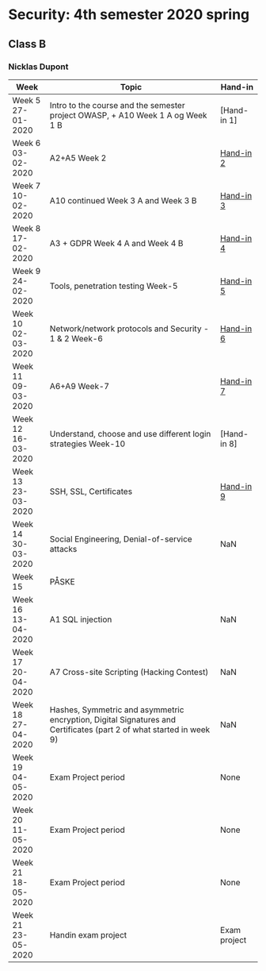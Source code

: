# Security: 4th semester 2020 spring
## Class B 
### Nicklas Dupont

|Week|Topic|Hand-in|
|--|--|--|
|Week 5<br/>27-01-2020|Intro to the course and the semester project OWASP, + A10 Week 1 A og Week 1 B|[Hand-in 1]|
|Week 6<br/>03-02-2020|A2+A5 Week 2|[Hand-in 2](https://github.com/TheDanishWonder/Security4sem/tree/master/Week%206)|
|Week 7<br/>10-02-2020|A10 continued Week 3 A and Week 3 B|[Hand-in 3](https://github.com/TheDanishWonder/Security4sem/tree/master/Week%207)|
|Week 8<br/>17-02-2020|A3 + GDPR Week 4 A and Week 4 B|[Hand-in 4](https://github.com/TheDanishWonder/Security4sem/tree/master/Week%208)|
|Week 9<br/>24-02-2020|Tools, penetration testing  Week-5|[Hand-in 5](https://github.com/TheDanishWonder/Security4sem/tree/master/Week%209)|
|Week 10<br/>02-03-2020|Network/network protocols and Security - 1 & 2  Week-6|[Hand-in 6](https://github.com/TheDanishWonder/Security4sem/tree/master/Week%2010)|
|Week 11<br/>09-03-2020|A6+A9  Week-7|[Hand-in 7](https://github.com/TheDanishWonder/Security4sem/tree/master/Week%2011)|
|Week 12<br/>16-03-2020|Understand, choose and use different login strategies Week-10|[Hand-in 8]|
|Week 13<br/>23-03-2020|SSH, SSL, Certificates|[Hand-in 9](https://github.com/TheDanishWonder/Security4sem/tree/master/Week%2013)|
|Week 14<br/>30-03-2020|Social Engineering, Denial-of-service attacks|NaN|
|Week 15<br/>|PÅSKE|
|Week 16<br/>13-04-2020|A1 SQL injection|NaN|
|Week 17<br/>20-04-2020|A7  Cross-site Scripting (Hacking Contest)|NaN|
|Week 18<br/>27-04-2020|Hashes, Symmetric and asymmetric encryption, Digital Signatures and Certificates (part 2 of what started in week 9)|NaN|
|Week 19<br/>04-05-2020|Exam Project period|None|
|Week 20<br/>11-05-2020|Exam Project period|None|
|Week 21<br/>18-05-2020|Exam Project period|None|
|Week 21<br/>23-05-2020|Handin exam project|Exam project|  


